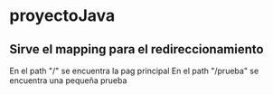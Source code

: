 # proyectoJava
## Sirve el mapping para el redireccionamiento
En el path "/" se encuentra la pag principal 
En el path "/prueba" se encuentra una pequeña prueba